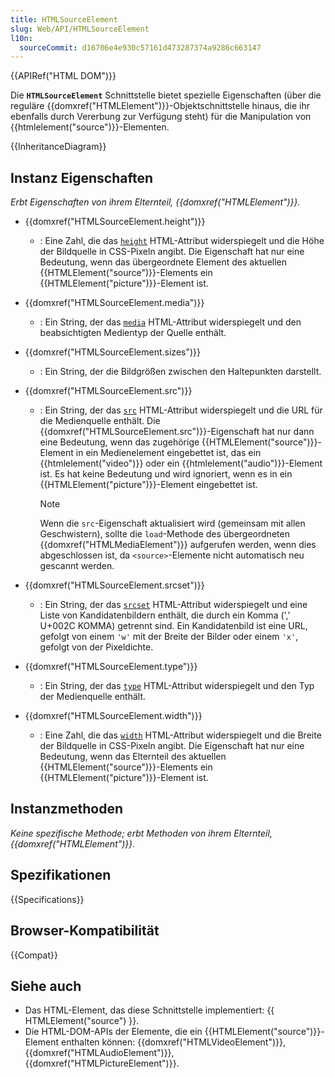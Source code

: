 ```yaml
---
title: HTMLSourceElement
slug: Web/API/HTMLSourceElement
l10n:
  sourceCommit: d16706e4e930c57161d473287374a9286c663147
---
```


{{APIRef("HTML DOM")}}

Die **`HTMLSourceElement`** Schnittstelle bietet spezielle Eigenschaften (über die reguläre {{domxref("HTMLElement")}}-Objektschnittstelle hinaus, die ihr ebenfalls durch Vererbung zur Verfügung steht) für die Manipulation von {{htmlelement("source")}}-Elementen.

{{InheritanceDiagram}}

## Instanz Eigenschaften

_Erbt Eigenschaften von ihrem Elternteil, {{domxref("HTMLElement")}}._

- {{domxref("HTMLSourceElement.height")}}
  - : Eine Zahl, die das [`height`](/de/docs/Web/HTML/Element/source#height) HTML-Attribut widerspiegelt und die Höhe der Bildquelle in CSS-Pixeln angibt. Die Eigenschaft hat nur eine Bedeutung, wenn das übergeordnete Element des aktuellen {{HTMLElement("source")}}-Elements ein {{HTMLElement("picture")}}-Element ist.
- {{domxref("HTMLSourceElement.media")}}
  - : Ein String, der das [`media`](/de/docs/Web/HTML/Element/source#media) HTML-Attribut widerspiegelt und den beabsichtigten Medientyp der Quelle enthält.
- {{domxref("HTMLSourceElement.sizes")}}
  - : Ein String, der die Bildgrößen zwischen den Haltepunkten darstellt.
- {{domxref("HTMLSourceElement.src")}}

  - : Ein String, der das [`src`](/de/docs/Web/HTML/Element/source#src) HTML-Attribut widerspiegelt und die URL für die Medienquelle enthält. Die {{domxref("HTMLSourceElement.src")}}-Eigenschaft hat nur dann eine Bedeutung, wenn das zugehörige {{HTMLElement("source")}}-Element in ein Medienelement eingebettet ist, das ein {{htmlelement("video")}} oder ein {{htmlelement("audio")}}-Element ist. Es hat keine Bedeutung und wird ignoriert, wenn es in ein {{HTMLElement("picture")}}-Element eingebettet ist.

    > [!NOTE]
    > Wenn die `src`-Eigenschaft aktualisiert wird (gemeinsam mit allen Geschwistern), sollte die `load`-Methode des übergeordneten {{domxref("HTMLMediaElement")}} aufgerufen werden, wenn dies abgeschlossen ist, da `<source>`-Elemente nicht automatisch neu gescannt werden.

- {{domxref("HTMLSourceElement.srcset")}}
  - : Ein String, der das [`srcset`](/de/docs/Web/HTML/Element/source#srcset) HTML-Attribut widerspiegelt und eine Liste von Kandidatenbildern enthält, die durch ein Komma (',' U+002C KOMMA) getrennt sind. Ein Kandidatenbild ist eine URL, gefolgt von einem `'w'` mit der Breite der Bilder oder einem `'x'`, gefolgt von der Pixeldichte.
- {{domxref("HTMLSourceElement.type")}}
  - : Ein String, der das [`type`](/de/docs/Web/HTML/Element/source#type) HTML-Attribut widerspiegelt und den Typ der Medienquelle enthält.
- {{domxref("HTMLSourceElement.width")}}
  - : Eine Zahl, die das [`width`](/de/docs/Web/HTML/Element/source#width) HTML-Attribut widerspiegelt und die Breite der Bildquelle in CSS-Pixeln angibt. Die Eigenschaft hat nur eine Bedeutung, wenn das Elternteil des aktuellen {{HTMLElement("source")}}-Elements ein {{HTMLElement("picture")}}-Element ist.

## Instanzmethoden

_Keine spezifische Methode; erbt Methoden von ihrem Elternteil, {{domxref("HTMLElement")}}._

## Spezifikationen

{{Specifications}}

## Browser-Kompatibilität

{{Compat}}

## Siehe auch

- Das HTML-Element, das diese Schnittstelle implementiert: {{ HTMLElement("source") }}.
- Die HTML-DOM-APIs der Elemente, die ein {{HTMLElement("source")}}-Element enthalten können: {{domxref("HTMLVideoElement")}}, {{domxref("HTMLAudioElement")}}, {{domxref("HTMLPictureElement")}}.
